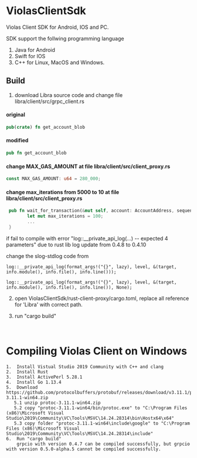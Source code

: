 # ViolasClientSdk
Violas Client SDK for Android, IOS and PC.

SDK support the follwing programming language 
1. Java for Android
2. Swift for IOS
3. C++ for Linux, MacOS and Windows.



## Build

1. download Libra source code and change file libra/client/src/grpc_client.rs

#### original  

```Rust
pub(crate) fn get_account_blob
```

#### modified  

```rust
pub fn get_account_blob
```

#### change MAX_GAS_AMOUNT at file libra/client/src/client_proxy.rs

```Rust
const MAX_GAS_AMOUNT: u64 = 280_000;
```

#### change max_iterations from 5000 to 10 at file libra/client/src/client_proxy.rs

```Rust
 pub fn wait_for_transaction(&mut self, account: AccountAddress, sequence_number: u64) {
        let mut max_iterations = 100;
        ...
 }
```


if fail to compile with error "log::__private_api_log(...) -- expected 4 parameters" due to rust lib log update from 0.4.8 to 0.4.10 

change the slog-stdlog code from  
```
log::__private_api_log(format_args!("{}", lazy), level, &(target, info.module(), info.file(), info.line()));
```

```
log::__private_api_log(format_args!("{}", lazy), level, &(target, info.module(), info.file(), info.line()), None);
```

2. open ViolasClientSdk/rust-client-proxy/cargo.toml, replace all reference for 'Libra' with correct path.

3. run "cargo build"

   ​

# Compiling Violas Client on Windows 

```
1. 	Install Vistual Studio 2019 Community with C++ and clang
2. 	Install Rust
3. 	Install ActivePerl 5.28.1
4. 	Install Go 1.13.4
5. 	Download https://github.com/protocolbuffers/protobuf/releases/download/v3.11.1/protoc-3.11.1-win64.zip
   5.1 unzip protoc-3.11.1-win64.zip
   5.2 copy "protoc-3.11.1-win64/bin/protoc.exe" to "C:\Program Files (x86)\Microsoft Visual Studio\2019\Community\VC\Tools\MSVC\14.24.28314\bin\Hostx64\x64"
   5.3 copy folder "protoc-3.11.1-win64\include\google" to "C:\Program Files (x86)\Microsoft Visual Studio\2019\Community\VC\Tools\MSVC\14.24.28314\include"
6. 	Run "cargo build"
	grpcio with version 0.4.7 can be compiled successfully, but grpcio with version 0.5.0-alpha.5 cannot be compiled successfully.

```
